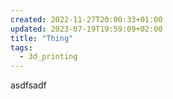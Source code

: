 ```yaml
---
created: 2022-11-27T20:00:33+01:00
updated: 2023-07-19T19:59:09+02:00
title: "Thing"
tags:
  - 3d_printing
---
```

asdfsadf

